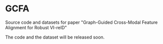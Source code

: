 # GCFA
Source code and datasets for paper "Graph-Guided Cross-Modal Feature Alignment for Robust VI-reID"


The code and the dataset will be released soon.
